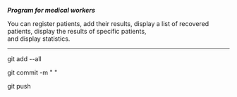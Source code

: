 ***Program for medical workers***

You can register patients, add their results, 
display a list of recovered patients, 
display the results of specific patients,  
and display statistics.
<hr>

git add --all

git commit -m "  "

git push
